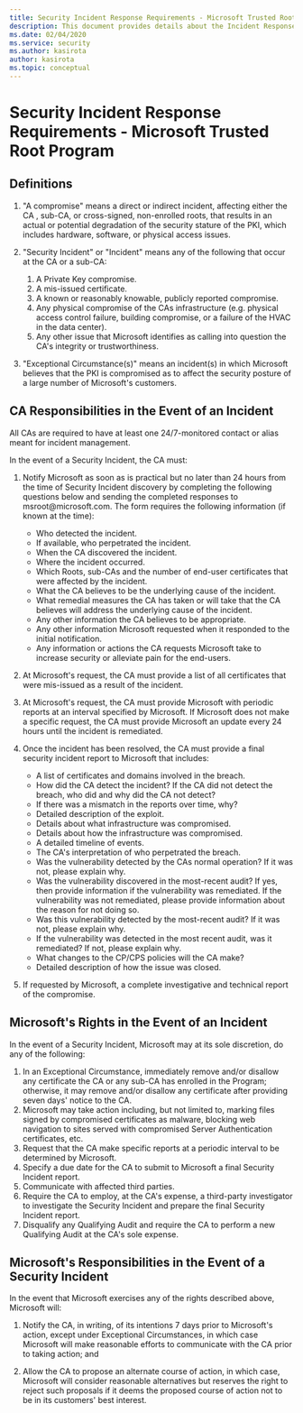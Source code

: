 ```yaml
---
title: Security Incident Response Requirements - Microsoft Trusted Root Program
description: This document provides details about the Incident Response requirements all Certificate Authorities are required to adhere to in order to be compliant with our program. 
ms.date: 02/04/2020
ms.service: security
ms.author: kasirota
author: kasirota
ms.topic: conceptual
---
```


# Security Incident Response Requirements - Microsoft Trusted Root Program

## Definitions


1.  "A compromise" means a direct or indirect incident, affecting either the CA , sub-CA, or cross-signed, non-enrolled roots, that results in an actual or potential degradation of the security stature of the PKI, which includes hardware, software, or physical access issues. 

2.  "Security Incident" or "Incident" means any of the following that occur at the CA or a sub-CA:
    1.  A Private Key compromise.
    2.  A mis-issued certificate.
    3.  A known or reasonably knowable, publicly reported compromise.
    4.  Any physical compromise of the CAs infrastructure (e.g. physical access control failure, building compromise, or a failure of the HVAC in the data center).
    5.  Any other issue that Microsoft identifies as calling into question the CA's integrity or trustworthiness.

3.  "Exceptional Circumstance(s)" means an incident(s) in which Microsoft believes that the PKI is compromised as to affect the security posture of a large number of Microsoft's customers.


## CA Responsibilities in the Event of an Incident

All CAs are required to have at least one 24/7-monitored contact or alias meant for incident management. 

In the event of a Security Incident, the CA must:

1.  Notify Microsoft as soon as is practical but no later than 24 hours from the time of  Security Incident discovery by completing the following questions below and sending the completed responses to msroot\@microsoft.com. The form requires the following information (if known at the time):
    -   Who detected the incident.
    -   If available, who perpetrated the incident.
    -   When the CA discovered the incident.
    -   Where the incident occurred.
    -   Which Roots, sub-CAs and the number of end-user certificates that were affected by the incident. 
    -   What the CA believes to be the underlying cause of the incident.
    -   What remedial measures the CA has taken or will take that the CA believes will address the underlying cause of the incident.
    -   Any other information the CA believes to be appropriate.
    -   Any other information Microsoft requested when it responded to the initial notification.
    -   Any information or actions the CA requests Microsoft take to increase security or alleviate pain for the end-users. 

2.  At Microsoft's request, the CA must provide a list of all certificates that were mis-issued as a result of the incident.
3.  At Microsoft's request, the CA must provide Microsoft with periodic reports at an interval specified by Microsoft. If Microsoft does not make a specific request, the CA must provide Microsoft an update every 24 hours until the incident is remediated.

4.  Once the incident has been resolved, the CA must provide a final security incident report to Microsoft that includes:
    -   A list of certificates and domains involved in the breach.
    -   How did the CA detect the incident? If the CA did not detect the breach, who did and why did the CA not detect?
    -   If there was a mismatch in the reports over time, why?
    -   Detailed description of the exploit.
    -   Details about what infrastructure was compromised.
    -   Details about how the infrastructure was compromised.
    -   A detailed timeline of events.
    -   The CA's interpretation of who perpetrated the breach.
    -   Was the vulnerability detected by the CAs normal operation? If it was not, please explain why.
    -   Was the vulnerability discovered in the most-recent audit? If yes, then provide information if the vulnerability was remediated. If the vulnerability was not remediated, please provide information about the reason for not doing so.
    -   Was this vulnerability detected by the most-recent audit? If it was not, please explain why.
    -   If the vulnerability was detected in the most recent audit, was it remediated? If not, please explain why.
    -   What changes to the CP/CPS policies will the CA make?
    -   Detailed description of how the issue was closed.

5.  If requested by Microsoft, a complete investigative and technical report of the compromise.

## Microsoft's Rights in the Event of an Incident

In the event of a Security Incident, Microsoft may at its sole discretion, do any of the following:

1.  In an Exceptional Circumstance, immediately remove and/or disallow any certificate the CA or any sub-CA has enrolled in the Program; otherwise, it may remove and/or disallow any certificate after providing seven days' notice to the CA.
2.  Microsoft may take action including, but not limited to, marking files signed by compromised certificates as malware, blocking web navigation to sites served with compromised Server Authentication certificates, etc.
3.  Request that the CA make specific reports at a periodic interval to be determined by Microsoft.
4.  Specify a due date for the CA to submit to Microsoft a final Security Incident report.
5.  Communicate with affected third parties.
6.  Require the CA to employ, at the CA's expense, a third-party investigator to investigate the Security Incident and prepare the final Security Incident report.
7.  Disqualify any Qualifying Audit and require the CA to perform a new Qualifying Audit at the CA's sole expense.

 

## Microsoft's Responsibilities in the Event of a Security Incident

In the event that Microsoft exercises any of the rights described above, Microsoft will:

1.  Notify the CA, in writing, of its intentions 7 days prior to Microsoft's action, except under Exceptional Circumstances, in which case Microsoft will make reasonable efforts to communicate with the CA prior to taking action; and

2.  Allow the CA to propose an alternate course of action, in which case, Microsoft will consider reasonable alternatives but reserves the right to reject such proposals if it deems the proposed course of action not to be in its customers' best interest.
